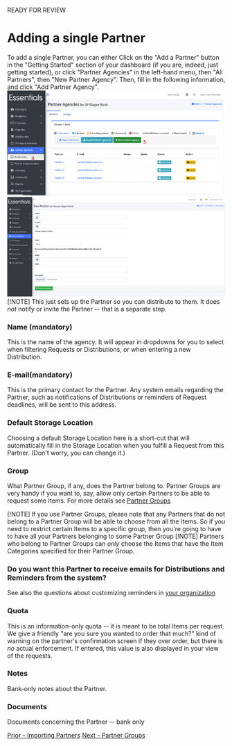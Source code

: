 READY FOR REVIEW
# Adding a single Partner
To add a single Partner,  you can either Click on the "Add a Partner" button in the "Getting Started" section of your dashboard (if you are, indeed, just getting started), or click "Partner Agencies" in the left-hand menu, then "All Partners", then "New Partner Agency".  Then, fill in the following information, and click "Add Partner Agency".  
![Navigation to add a Partner](images/partners/partners_add_navigation.png)
![Add Partner page](images/partners/partners_add.png)
[!NOTE] This just sets up the Partner so you can distribute to them.  It does *not* notify or invite the Partner -- that is a separate step.
### Name (mandatory)
This is the name of the agency.  It will appear in dropdowns for you to select when filtering Requests or Distributions, or when entering a new Distribution.
### E-mail(mandatory)
This is the primary contact for the Partner.  Any system emails regarding the Partner, such as notifications of Distributions or reminders of Request deadlines, will be sent to this address.
### Default Storage Location
Choosing a default Storage Location here is a short-cut that will automatically fill in the Storage Location when you fulfill a Request from this Partner.  (Don't worry, you can change it.)
### Group
What Partner Group, if any, does the Partner belong to.  Partner Groups are very handy if you want to, say, allow only certain Partners to be able to request some Items.  For more details see [Partner Groups](pm_partner_groups.md)

[!NOTE] If you use Partner Groups, please note that any Partners that do not belong to a Partner Group will be able to choose from all the Items.  So if you need to restrict certain Items to a specific group, then you're going to have to have all your Partners belonging to some Partner Group
[!NOTE] Partners who belong to Partner Groups can *only* choose the Items that have the Item Categories specified for their Partner Group.

### Do you want this Partner to receive emails for Distributions and Reminders from the system?
See also the questions about customizing reminders in [your organization](getting_started_customization.md)

### Quota
This is an information-only quota -- it is meant to be total Items per request. We give a friendly "are you sure you wanted to order that much?" kind of warning on the partner's confirmation screen if they over order, but there is *no* actual enforcement.  If entered, this value is also displayed in your view of the requests.

### Notes
Bank-only notes about the Partner.

### Documents
Documents concerning the Partner -- bank only 

[Prior - Importing Partners](pm_importing_partners.md) [Next - Partner Groups](pm_partner_groups.md)